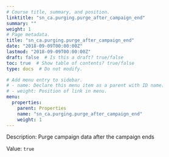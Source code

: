 ```yaml
---
# Course title, summary, and position.
linktitle: "sn_ca.purging.purge_after_campaign_end"
summary: ""
weight: 1
# Page metadata.
title: "sn_ca.purging.purge_after_campaign_end"
date: "2018-09-09T00:00:00Z"
lastmod: "2018-09-09T00:00:00Z"
draft: false  # Is this a draft? true/false
toc: true  # Show table of contents? true/false
type: docs  # Do not modify.

# Add menu entry to sidebar.
# - name: Declare this menu item as a parent with ID name.
# - weight: Position of link in menu.
menu:
  properties:
    parent: Properties
    name: "sn_ca.purging.purge_after_campaign_end"
    weight: 1
---
```


Description: Purge campaign data after the campaign ends


Value: `true`